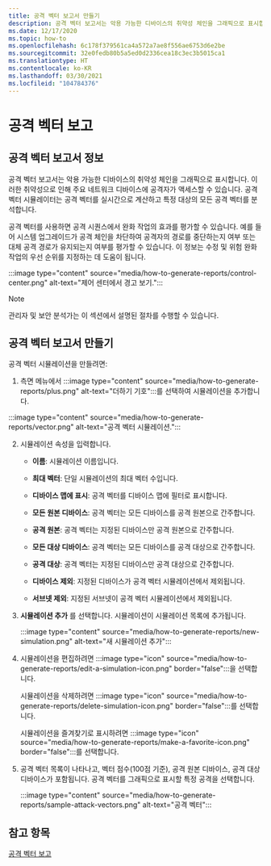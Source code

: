 ```yaml
---
title: 공격 벡터 보고서 만들기
description: 공격 벡터 보고서는 악용 가능한 디바이스의 취약성 체인을 그래픽으로 표시합니다.
ms.date: 12/17/2020
ms.topic: how-to
ms.openlocfilehash: 6c178f379561ca4a572a7ae8f556ae6753d6e2be
ms.sourcegitcommit: 32e0fedb80b5a5ed0d2336cea18c3ec3b5015ca1
ms.translationtype: HT
ms.contentlocale: ko-KR
ms.lasthandoff: 03/30/2021
ms.locfileid: "104784376"
---
```

# <a name="attack-vector-reporting"></a>공격 벡터 보고

## <a name="about-attack-vector-reports"></a>공격 벡터 보고서 정보

공격 벡터 보고서는 악용 가능한 디바이스의 취약성 체인을 그래픽으로 표시합니다. 이러한 취약성으로 인해 주요 네트워크 디바이스에 공격자가 액세스할 수 있습니다. 공격 벡터 시뮬레이터는 공격 벡터를 실시간으로 계산하고 특정 대상의 모든 공격 벡터를 분석합니다.

공격 벡터를 사용하면 공격 시퀀스에서 완화 작업의 효과를 평가할 수 있습니다. 예를 들어 시스템 업그레이드가 공격 체인을 차단하여 공격자의 경로를 중단하는지 여부 또는 대체 공격 경로가 유지되는지 여부를 평가할 수 있습니다. 이 정보는 수정 및 위험 완화 작업의 우선 순위를 지정하는 데 도움이 됩니다.

:::image type="content" source="media/how-to-generate-reports/control-center.png" alt-text="제어 센터에서 경고 보기.":::

> [!NOTE]
> 관리자 및 보안 분석가는 이 섹션에서 설명된 절차를 수행할 수 있습니다.

## <a name="create-an-attack-vector-report"></a>공격 벡터 보고서 만들기

공격 벡터 시뮬레이션을 만들려면:

1. 측면 메뉴에서 :::image type="content" source="media/how-to-generate-reports/plus.png" alt-text="더하기 기호":::를 선택하여 시뮬레이션을 추가합니다.

 :::image type="content" source="media/how-to-generate-reports/vector.png" alt-text="공격 벡터 시뮬레이션.":::

2. 시뮬레이션 속성을 입력합니다.

   - **이름**: 시뮬레이션 이름입니다.

   - **최대 벡터**: 단일 시뮬레이션의 최대 벡터 수입니다.

   - **디바이스 맵에 표시**: 공격 벡터를 디바이스 맵에 필터로 표시합니다.

   - **모든 원본 디바이스**: 공격 벡터는 모든 디바이스를 공격 원본으로 간주합니다.

   - **공격 원본**: 공격 벡터는 지정된 디바이스만 공격 원본으로 간주합니다.

   - **모든 대상 디바이스**: 공격 벡터는 모든 디바이스를 공격 대상으로 간주합니다.

   - **공격 대상**: 공격 벡터는 지정된 디바이스만 공격 대상으로 간주합니다.

   - **디바이스 제외**: 지정된 디바이스가 공격 벡터 시뮬레이션에서 제외됩니다.

   - **서브넷 제외**: 지정된 서브넷이 공격 벡터 시뮬레이션에서 제외됩니다.

3. **시뮬레이션 추가** 를 선택합니다. 시뮬레이션이 시뮬레이션 목록에 추가됩니다.

   :::image type="content" source="media/how-to-generate-reports/new-simulation.png" alt-text="새 시뮬레이션 추가":::

4. 시뮬레이션을 편집하려면 :::image type="icon" source="media/how-to-generate-reports/edit-a-simulation-icon.png" border="false":::을 선택합니다.

   시뮬레이션을 삭제하려면 :::image type="icon" source="media/how-to-generate-reports/delete-simulation-icon.png" border="false":::를 선택합니다.

   시뮬레이션을 즐겨찾기로 표시하려면 :::image type="icon" source="media/how-to-generate-reports/make-a-favorite-icon.png" border="false":::를 선택합니다.

5. 공격 벡터 목록이 나타나고, 벡터 점수(100점 기준), 공격 원본 디바이스, 공격 대상 디바이스가 포함됩니다. 공격 벡터를 그래픽으로 표시할 특정 공격을 선택합니다.

   :::image type="content" source="media/how-to-generate-reports/sample-attack-vectors.png" alt-text="공격 벡터":::

## <a name="see-also"></a>참고 항목

[공격 벡터 보고](how-to-create-attack-vector-reports.md)


